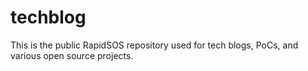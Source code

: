 # techblog

This is the public RapidSOS repository used for tech blogs, PoCs, and various open source projects.
